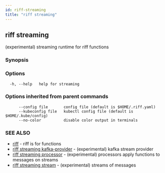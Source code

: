 ```yaml
---
id: riff-streaming
title: "riff streaming"
---
```

## riff streaming

(experimental) streaming runtime for riff functions

### Synopsis

<todo>

### Options

```
  -h, --help   help for streaming
```

### Options inherited from parent commands

```
      --config file       config file (default is $HOME/.riff.yaml)
      --kubeconfig file   kubectl config file (default is $HOME/.kube/config)
      --no-color          disable color output in terminals
```

### SEE ALSO

* [riff](riff.md)	 - riff is for functions
* [riff streaming kafka-provider](riff_streaming_kafka-provider.md)	 - (experimental) kafka stream provider
* [riff streaming processor](riff_streaming_processor.md)	 - (experimental) processors apply functions to messages on streams
* [riff streaming stream](riff_streaming_stream.md)	 - (experimental) streams of messages

